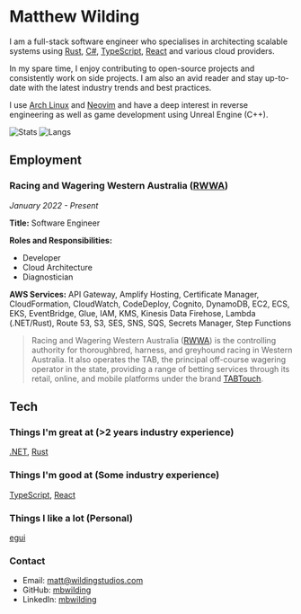 # Matthew Wilding

I am a full-stack software engineer who specialises in architecting scalable systems using [Rust](https://www.rust-lang.org), [C#](https://dotnet.microsoft.com/languages/csharp), [TypeScript](https://www.typescriptlang.org), [React](https://react.dev) and various cloud providers.

In my spare time, I enjoy contributing to open-source projects and consistently work on side projects. I am also an avid reader and stay up-to-date with the latest industry trends and best practices.

I use [Arch Linux](https://www.archlinux.org) and [Neovim](https://neovim.io) and have a deep interest in reverse engineering as well as game development using Unreal Engine (C++).

![Stats](https://github-readme-stats.vercel.app/api?username=mbwilding&show_icons=true&theme=tokyonight&hide_border=true)
![Langs](https://github-readme-stats.vercel.app/api/top-langs/?username=mbwilding&layout=donut&theme=tokyonight&hide_border=true)

## Employment

### Racing and Wagering Western Australia ([RWWA](https://www.rwwa.com.au))

*January 2022 - Present*

**Title:** Software Engineer

**Roles and Responsibilities:**
- Developer
- Cloud Architecture
- Diagnostician

**AWS Services:** API Gateway, Amplify Hosting, Certificate Manager, CloudFormation, CloudWatch, CodeDeploy, Cognito, DynamoDB, EC2, ECS, EKS, EventBridge, Glue, IAM, KMS, Kinesis Data Firehose, Lambda (.NET/Rust), Route 53, S3, SES, SNS, SQS, Secrets Manager, Step Functions

> Racing and Wagering Western Australia ([RWWA](https://www.rwwa.com.au)) is the controlling authority for thoroughbred, harness, and greyhound racing in Western Australia. It also operates the TAB, the principal off-course wagering operator in the state, providing a range of betting services through its retail, online, and mobile platforms under the brand [TABTouch](https://www.tabtouch.com.au).

## Tech

### Things I'm great at (>2 years industry experience)

[.NET](https://dotnet.microsoft.com), [Rust](https://www.rust-lang.org)

### Things I'm good at (Some industry experience)

[TypeScript](https://www.typescriptlang.org), [React](https://react.dev)

### Things I like a lot (Personal)

[egui](https://github.com/emilk/egui)

### Contact

- Email: <matt@wildingstudios.com>
- GitHub: [mbwilding](http://github.com/mbwilding)
- LinkedIn: [mbwilding](https://www.linkedin.com/in/mbwilding)

